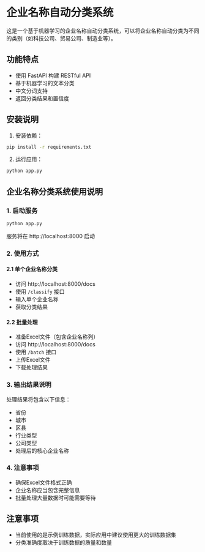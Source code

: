 # 企业名称自动分类系统

这是一个基于机器学习的企业名称自动分类系统，可以将企业名称自动分类为不同的类别（如科技公司、贸易公司、制造业等）。

## 功能特点

- 使用 FastAPI 构建 RESTful API
- 基于机器学习的文本分类
- 中文分词支持
- 返回分类结果和置信度

## 安装说明

1. 安装依赖：
```bash
pip install -r requirements.txt
```

2. 运行应用：
```bash
python app.py
```

## 企业名称分类系统使用说明

### 1. 启动服务
```bash
python app.py
```
服务将在 http://localhost:8000 启动

### 2. 使用方式

#### 2.1 单个企业名称分类
- 访问 http://localhost:8000/docs
- 使用 `/classify` 接口
- 输入单个企业名称
- 获取分类结果

#### 2.2 批量处理
- 准备Excel文件（包含企业名称列）
- 访问 http://localhost:8000/docs
- 使用 `/batch` 接口
- 上传Excel文件
- 下载处理结果

### 3. 输出结果说明
处理结果将包含以下信息：
- 省份
- 城市
- 区县
- 行业类型
- 公司类型
- 处理后的核心企业名称

### 4. 注意事项
- 确保Excel文件格式正确
- 企业名称应当包含完整信息
- 批量处理大量数据时可能需要等待

## 注意事项

- 当前使用的是示例训练数据，实际应用中建议使用更大的训练数据集
- 分类准确度取决于训练数据的质量和数量
